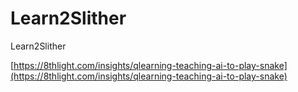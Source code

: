 # Learn2Slither
Learn2Slither

[https://8thlight.com/insights/qlearning-teaching-ai-to-play-snake](https://8thlight.com/insights/qlearning-teaching-ai-to-play-snake)
